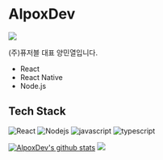 # AlpoxDev

![](https://hits.seeyoufarm.com/api/count/incr/badge.svg?url=https%3A%2F%2Fgithub.com%2FAlpoxDev)

(주)퓨저블 대표 양민열입니다.

- React
- React Native
- Node.js

## Tech Stack

![React](https://img.shields.io/badge/React-5F00FF) ![Nodejs](https://img.shields.io/badge/Nodejs-43853d) ![javascript](https://img.shields.io/badge/Javascript-FFE400) ![typescript](https://img.shields.io/badge/Typescript-0054FF)

[![AlpoxDev's github stats](https://github-readme-stats.vercel.app/api?username=AlpoxDev&theme=algolia)](https://github.com/AlpoxDev)
![](https://github-readme-stats.vercel.app/api/top-langs/?username=AlpoxDev&layout=compact&theme=algolia)
